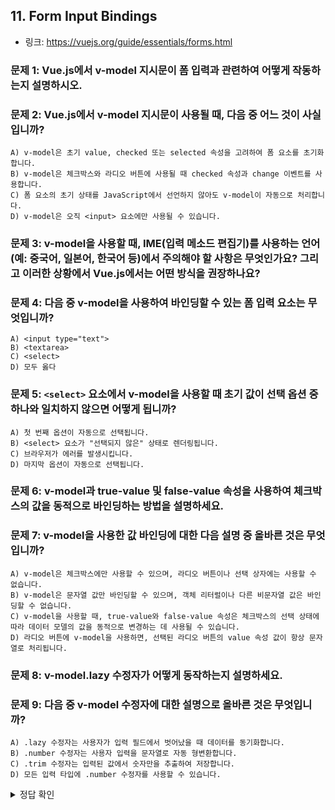 ## 11. Form Input Bindings
* 링크: https://vuejs.org/guide/essentials/forms.html

### 문제 1: Vue.js에서 v-model 지시문이 폼 입력과 관련하여 어떻게 작동하는지 설명하시오.
### 문제 2: Vue.js에서 v-model 지시문이 사용될 때, 다음 중 어느 것이 사실입니까?
```
A) v-model은 초기 value, checked 또는 selected 속성을 고려하여 폼 요소를 초기화합니다.
B) v-model은 체크박스와 라디오 버튼에 사용될 때 checked 속성과 change 이벤트를 사용합니다.
C) 폼 요소의 초기 상태를 JavaScript에서 선언하지 않아도 v-model이 자동으로 처리합니다.
D) v-model은 오직 <input> 요소에만 사용될 수 있습니다.
```
### 문제 3: v-model을 사용할 때, IME(입력 메소드 편집기)를 사용하는 언어(예: 중국어, 일본어, 한국어 등)에서 주의해야 할 사항은 무엇인가요? 그리고 이러한 상황에서 Vue.js에서는 어떤 방식을 권장하나요?
### 문제 4: 다음 중 v-model을 사용하여 바인딩할 수 있는 폼 입력 요소는 무엇입니까?
```
A) <input type="text">
B) <textarea>
C) <select>
D) 모두 옳다
```
### 문제 5: `<select>` 요소에서 v-model을 사용할 때 초기 값이 선택 옵션 중 하나와 일치하지 않으면 어떻게 됩니까?
```
A) 첫 번째 옵션이 자동으로 선택됩니다.
B) <select> 요소가 "선택되지 않은" 상태로 렌더링됩니다.
C) 브라우저가 에러를 발생시킵니다.
D) 마지막 옵션이 자동으로 선택됩니다.
```
### 문제 6: v-model과 true-value 및 false-value 속성을 사용하여 체크박스의 값을 동적으로 바인딩하는 방법을 설명하세요.
### 문제 7: v-model을 사용한 값 바인딩에 대한 다음 설명 중 올바른 것은 무엇입니까?
```
A) v-model은 체크박스에만 사용할 수 있으며, 라디오 버튼이나 선택 상자에는 사용할 수 없습니다.
B) v-model은 문자열 값만 바인딩할 수 있으며, 객체 리터럴이나 다른 비문자열 값은 바인딩할 수 없습니다.
C) v-model을 사용할 때, true-value와 false-value 속성은 체크박스의 선택 상태에 따라 데이터 모델의 값을 동적으로 변경하는 데 사용될 수 있습니다.
D) 라디오 버튼에 v-model을 사용하면, 선택된 라디오 버튼의 value 속성 값이 항상 문자열로 처리됩니다.
```
### 문제 8: v-model.lazy 수정자가 어떻게 동작하는지 설명하세요.
### 문제 9: 다음 중 v-model 수정자에 대한 설명으로 올바른 것은 무엇입니까?
```
A) .lazy 수정자는 사용자가 입력 필드에서 벗어났을 때 데이터를 동기화합니다.
B) .number 수정자는 사용자 입력을 문자열로 자동 형변환합니다.
C) .trim 수정자는 입력된 값에서 숫자만을 추출하여 저장합니다.
D) 모든 입력 타입에 .number 수정자를 사용할 수 있습니다.
```
<details>
    <summary>정답 확인</summary>

### 문제 1 답:
* v-model 지시문은 Vue.js에서 폼 입력 요소와 JavaScript 상태 간의 양방향 데이터 바인딩을 단순화합니다. 이는 `<input>`, `<textarea>`, `<select>` 등 다양한 폼 요소에 적용될 수 있으며, 요소의 유형에 따라 적절한 DOM 속성(예: value, checked)과 이벤트(예: input, change)를 자동으로 처리합니다. 이를 통해 개발자는 복잡한 이벤트 리스너나 값 바인딩을 직접 설정하지 않고도, 폼 요소의 상태를 쉽게 관리하고 실시간으로 JavaScript 상태와 동기화할 수 있습니다. v-model은 항상 현재 바인딩된 JavaScript 상태를 진리의 원천(source of truth)으로 취급하며, 요소의 초기 value, checked, selected 속성을 무시합니다.
* 문제 1 해설
    * v-model은 Vue.js에서 데이터 바인딩의 핵심 지시문 중 하나로, 폼 입력과 관련된 데이터의 양방향 동기화를 쉽게 만들어 줍니다. 사용자의 입력이 자동으로 JavaScript의 상태와 연결되며, 이 상태 변화는 다시 폼 입력에 반영됩니다. 이런 방식은 폼 입력 처리를 효율적으로 만들어, 코드의 양을 줄이고 가독성을 높이는 데 도움을 줍니다.
### 문제 2 답: B) v-model은 체크박스와 라디오 버튼에 사용될 때 checked 속성과 change 이벤트를 사용합니다.
* 문제 2 해설
    * v-model 지시문은 다양한 폼 요소에 사용될 수 있으며, 요소의 유형에 따라 적절한 DOM 속성과 이벤트를 자동으로 연결합니다. 체크박스(`<input type="checkbox">`)와 라디오 버튼(`<input type="radio">`)은 checked 속성과 change 이벤트를 사용하여 동작하며, 이는 v-model을 사용할 때 자동으로 적용됩니다. 옵션 A는 정확하지 않습니다, 왜냐하면 v-model은 초기 value, checked, selected 속성을 무시하고 JavaScript 상태를 원천으로 취급하기 때문입니다. 옵션 C와 D 역시 정확하지 않은 설명입니다.
### 문제 3 답:
* IME를 사용하는 언어에서는 v-model이 IME 구성 중에 업데이트되지 않을 수 있습니다. 이러한 경우, Vue.js는 사용자가 자체 입력 이벤트 리스너와 값 바인딩을 사용하도록 권장합니다. 이를 통해 IME 구성 중에도 업데이트를 적절히 처리할 수 있습니다.
### 문제 4 답: D) 모두 옳다
* 문제 4 해설:
    * v-model 지시문은 다양한 폼 입력 요소에 사용할 수 있으며, `<input type="text">`, `<textarea>`, 그리고 `<select>` 요소를 포함한 여러 요소와의 양방향 데이터 바인딩을 지원합니다. 이는 Vue.js에서 폼 데이터를 효과적으로 관리하고 사용자 인터페이스와 동기화하는 데 중요한 역할을 합니다.
### 문제 5 답: B) `<select>` 요소가 "선택되지 않은" 상태로 렌더링됩니다.
* 문제 5 해설:
    * 초기 v-model 표현식의 값이 선택 옵션과 일치하지 않는 경우, `<select>` 요소는 "선택되지 않은" 상태로 렌더링됩니다. 이는 사용자가 의도적으로 옵션을 선택하기 전까지 아무 것도 선택되지 않은 것으로 간주됩니다. iOS와 같은 일부 플랫폼에서는 이로 인해 첫 번째 항목을 선택할 수 없는 문제가 발생할 수 있으므로, 비활성화된 옵션을 제공하는 것이 좋습니다.
### 문제 6 답:
* v-model을 사용하여 체크박스와 데이터를 양방향 바인딩할 때, true-value와 false-value 속성을 사용하여 체크박스가 선택됐을 때와 선택되지 않았을 때의 값을 지정할 수 있습니다. 이 값들은 Vue에서 특별히 처리되는 속성으로, v-model과 함께 사용될 때만 의미를 가집니다. v-bind를 사용하여 이 값들을 동적 프로퍼티에 바인딩할 수 있으며, 이를 통해 체크박스의 상태에 따라 데이터 모델의 값이 동적으로 변경됩니다. 예를 들어, 체크박스를 선택하면 데이터 모델의 값이 true-value에 바인딩된 값으로 설정되고, 선택을 해제하면 false-value에 바인딩된 값으로 설정됩니다.
### 문제 7 답: C) v-model을 사용할 때, true-value와 false-value 속성은 체크박스의 선택 상태에 따라 데이터 모델의 값을 동적으로 변경하는 데 사용될 수 있습니다.
* 문제 7 해설:
    * v-model 지시어는 Vue.js에서 폼 입력 요소의 데이터를 양방향으로 바인딩하는 데 사용됩니다. 이는 체크박스, 라디오 버튼, 선택 상자 등 다양한 입력 요소 타입에 사용될 수 있으며, true-value와 false-value 속성을 사용하여 체크박스의 값이 선택됐을 때와 선택되지 않았을 때의 동적 값을 지정할 수 있습니다. 또한, v-model은 비문자열 값(예: 객체 리터럴)의 바인딩도 지원합니다, 이는 선택 상자에서 선택된 옵션의 값을 객체로 설정할 때 유용합니다.
### 문제 8 답:
* 기본적으로 v-model은 사용자 입력이 발생할 때마다 데이터와 입력 필드를 동기화합니다. 하지만 v-model.lazy 수정자를 사용하면, input 이벤트가 아닌 change 이벤트 후에 데이터와 입력 필드가 동기화됩니다. 이는 사용자가 입력 필드를 벗어났을 때(예: 다른 요소를 클릭하거나 탭했을 때) 데이터가 업데이트되게 만듭니다.
### 문제 9 답: A) .lazy 수정자는 사용자가 입력 필드에서 벗어났을 때 데이터를 동기화합니다.
* 문제 9 해설:
    * .lazy 수정자는 change 이벤트가 발생했을 때 데이터를 동기화하므로, 사용자가 입력 필드에서 벗어났을 때 동기화가 이루어집니다. .number 수정자는 사용자 입력을 숫자로 자동 형변환하며, 입력 값이 parseFloat()로 파싱할 수 없는 경우 원래의 값을 사용합니다. .trim 수정자는 사용자 입력의 앞뒤 공백을 자동으로 제거합니다. .number 수정자는 주로 `<input type="number">`에 사용되지만, 다른 입력 타입에도 적용될 수 있으며, 그 경우 사용자 입력을 숫자로 형변환하려고 시도합니다.
* 추가 정보
    * .lazy: 데이터를 input 이벤트가 아닌 change 이벤트에 동기화하여 사용자가 필드를 벗어날 때 동기화를 수행합니다.
    * .number: 사용자의 입력을 숫자로 자동 형변환합니다. 입력이 숫자로 파싱할 수 없는 경우 원래의 값을 유지합니다.
    * .trim: 사용자 입력에서 앞뒤 공백을 자동으로 제거합니다.
</details>
